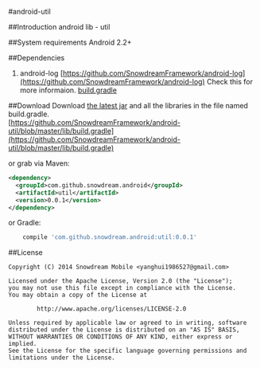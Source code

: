 #android-util

##Introduction
android lib - util

##System requirements
Android 2.2+

##Dependencies
1. android-log [https://github.com/SnowdreamFramework/android-log](https://github.com/SnowdreamFramework/android-log)
Check this for more informaion. [build.gradle](https://github.com/SnowdreamFramework/android-util/blob/master/lib/build.gradle)


##Download
Download [the latest jar][1] and all the libraries in the file named build.gradle.   
[https://github.com/SnowdreamFramework/android-util/blob/master/lib/build.gradle](https://github.com/SnowdreamFramework/android-util/blob/master/lib/build.gradle)

or grab via Maven:

```xml
<dependency>
  <groupId>com.github.snowdream.android</groupId>
  <artifactId>util</artifactId>
  <version>0.0.1</version>
</dependency>
```

or Gradle:
```groovy
    compile 'com.github.snowdream.android:util:0.0.1'
```

##License
```
Copyright (C) 2014 Snowdream Mobile <yanghui1986527@gmail.com>

Licensed under the Apache License, Version 2.0 (the "License");
you may not use this file except in compliance with the License.
You may obtain a copy of the License at

        http://www.apache.org/licenses/LICENSE-2.0

Unless required by applicable law or agreed to in writing, software
distributed under the License is distributed on an "AS IS" BASIS,
WITHOUT WARRANTIES OR CONDITIONS OF ANY KIND, either express or implied.
See the License for the specific language governing permissions and
limitations under the License.
```

[1]:https://oss.sonatype.org/service/local/artifact/maven/redirect?r=releases&g=com.github.snowdream.android&a=util&v=0.0.1